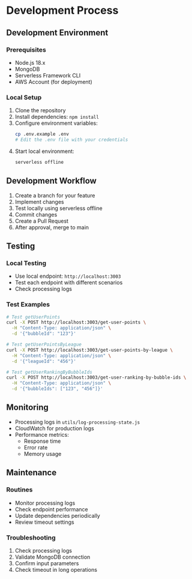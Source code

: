 # Development Process

## Development Environment
### Prerequisites
- Node.js 18.x
- MongoDB
- Serverless Framework CLI
- AWS Account (for deployment)

### Local Setup
1. Clone the repository
2. Install dependencies: `npm install`
3. Configure environment variables:
   ```bash
   cp .env.example .env
   # Edit the .env file with your credentials
   ```
4. Start local environment:
   ```bash
   serverless offline
   ```

## Development Workflow
1. Create a branch for your feature
2. Implement changes
3. Test locally using serverless offline
4. Commit changes
5. Create a Pull Request
6. After approval, merge to main

## Testing
### Local Testing
- Use local endpoint: `http://localhost:3003`
- Test each endpoint with different scenarios
- Check processing logs

### Test Examples
```bash
# Test getUserPoints
curl -X POST http://localhost:3003/get-user-points \
  -H "Content-Type: application/json" \
  -d '{"bubbleId": "123"}'

# Test getUserPointsByLeague
curl -X POST http://localhost:3003/get-user-points-by-league \
  -H "Content-Type: application/json" \
  -d '{"leagueId": "456"}'

# Test getUserRankingByBubbleIds
curl -X POST http://localhost:3003/get-user-ranking-by-bubble-ids \
  -H "Content-Type: application/json" \
  -d '{"bubbleIds": ["123", "456"]}'
```

## Monitoring
- Processing logs in `utils/log-processing-state.js`
- CloudWatch for production logs
- Performance metrics:
  - Response time
  - Error rate
  - Memory usage

## Maintenance
### Routines
- Monitor processing logs
- Check endpoint performance
- Update dependencies periodically
- Review timeout settings

### Troubleshooting
1. Check processing logs
2. Validate MongoDB connection
3. Confirm input parameters
4. Check timeout in long operations